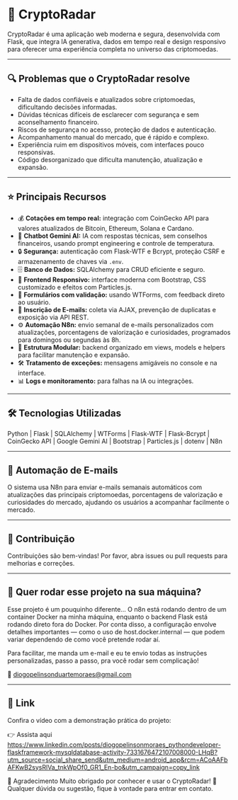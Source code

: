 # 🚀 CryptoRadar

CryptoRadar é uma aplicação web moderna e segura, desenvolvida com Flask, que integra IA generativa, dados em tempo real e design responsivo para oferecer uma experiência completa no universo das criptomoedas.

---

## 🔍 Problemas que o CryptoRadar resolve

- Falta de dados confiáveis e atualizados sobre criptomoedas, dificultando decisões informadas.  
- Dúvidas técnicas difíceis de esclarecer com segurança e sem aconselhamento financeiro.  
- Riscos de segurança no acesso, proteção de dados e autenticação.  
- Acompanhamento manual do mercado, que é rápido e complexo.  
- Experiência ruim em dispositivos móveis, com interfaces pouco responsivas.  
- Código desorganizado que dificulta manutenção, atualização e expansão.

---

## ⭐ Principais Recursos

- 💰 **Cotações em tempo real:** integração com CoinGecko API para valores atualizados de Bitcoin, Ethereum, Solana e Cardano.  
- 🤖 **Chatbot Gemini AI:** IA com respostas técnicas, sem conselhos financeiros, usando prompt engineering e controle de temperatura.  
- 🔒 **Segurança:** autenticação com Flask-WTF e Bcrypt, proteção CSRF e armazenamento de chaves via `.env`.  
- 🗄️ **Banco de Dados:** SQLAlchemy para CRUD eficiente e seguro.  
- 📱 **Frontend Responsivo:** interface moderna com Bootstrap, CSS customizado e efeitos com Particles.js.  
- 📝 **Formulários com validação:** usando WTForms, com feedback direto ao usuário.  
- 📧 **Inscrição de E-mails:** coleta via AJAX, prevenção de duplicatas e exposição via API REST.  
- ⚙️ **Automação N8n:** envio semanal de e-mails personalizados com atualizações, porcentagens de valorização e curiosidades, programados para domingos ou segundas às 8h.  
- 🧩 **Estrutura Modular:** backend organizado em views, models e helpers para facilitar manutenção e expansão.  
- 🛠️ **Tratamento de exceções:** mensagens amigáveis no console e na interface.  
- 📊 **Logs e monitoramento:** para falhas na IA ou integrações.

---

## 🛠️ Tecnologias Utilizadas

Python | Flask | SQLAlchemy | WTForms | Flask-WTF | Flask-Bcrypt | CoinGecko API | Google Gemini AI | Bootstrap | Particles.js | dotenv | N8n

---

## 📧 Automação de E-mails

O sistema usa N8n para enviar e-mails semanais automáticos com atualizações das principais criptomoedas, porcentagens de valorização e curiosidades do mercado, ajudando os usuários a acompanhar facilmente o mercado.

---

## 🤝 Contribuição

Contribuições são bem-vindas! Por favor, abra issues ou pull requests para melhorias e correções.

---

## 🚀 Quer rodar esse projeto na sua máquina?
Esse projeto é um pouquinho diferente… O n8n está rodando dentro de um container Docker na minha máquina, enquanto o backend Flask está rodando direto fora do Docker.
Por conta disso, a configuração envolve detalhes importantes — como o uso de host.docker.internal — que podem variar dependendo de como você pretende rodar aí.

Para facilitar, me manda um e-mail e eu te envio todas as instruções personalizadas, passo a passo, pra você rodar sem complicação!

📩 diogopelinsonduartemoraes@gmail.com


---
## 🔗 Link
Confira o vídeo com a demonstração prática do projeto:

👉 Assista aqui
https://www.linkedin.com/posts/diogopelinsonmoraes_pythondeveloper-flaskframework-mysqldatabase-activity-7331676472107008000-LHqB?utm_source=social_share_send&utm_medium=android_app&rcm=ACoAAFbAFKwB2sysRlVa_tnkWpOf0_GR1_En-bo&utm_campaign=copy_link

🙌 Agradecimento
Muito obrigado por conhecer e usar o CryptoRadar! 🚀
Qualquer dúvida ou sugestão, fique à vontade para entrar em contato.
